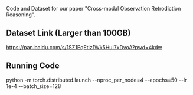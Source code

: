 Code and Dataset for our paper 
"Cross-modal Observation Retrodiction Reasoning".


## Dataset Link (Larger than 100GB)

https://pan.baidu.com/s/1SZ1EqEtlz1Wk5HuI7xDvoA?pwd=4kdw 

## Running Code

python -m torch.distributed.launch --nproc_per_node=4 --epochs=50 --lr 1e-4 --batch_size=128 


